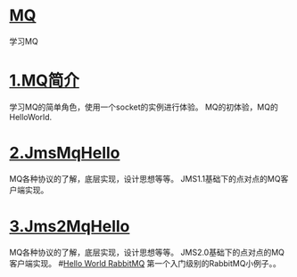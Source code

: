 # [MQ](https://github.com/a18792721831/MQ)
<p>学习MQ</p>

# [1.MQ简介](https://blog.csdn.net/a18792721831/article/details/91394870)
学习MQ的简单角色，使用一个socket的实例进行体验。
MQ的初体验，MQ的HelloWorld.
# [2.JmsMqHello](https://blog.csdn.net/a18792721831/article/details/91604801)
MQ各种协议的了解，底层实现，设计思想等等。
JMS1.1基础下的点对点的MQ客户端实现。
# [3.Jms2MqHello](https://blog.csdn.net/a18792721831/article/details/91604801)
MQ各种协议的了解，底层实现，设计思想等等。
JMS2.0基础下的点对点的MQ客户端实现。
#[Hello World RabbitMQ](https://blog.csdn.net/a18792721831/article/details/92710054)
第一个入门级别的RabbitMQ小例子。。